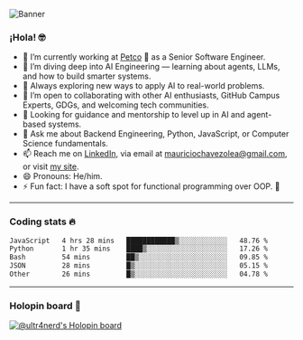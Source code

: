 ![Banner](banner.gif)
### ¡Hola! 🤓

* 🔭 I’m currently working at [Petco](https://www.petco.com) 🐶 as a Senior Software Engineer.
* 🤖 I’m diving deep into AI Engineering — learning about agents, LLMs, and how to build smarter systems.
* 🌱 Always exploring new ways to apply AI to real-world problems.
* 👯 I’m open to collaborating with other AI enthusiasts, GitHub Campus Experts, GDGs, and welcoming tech communities.
* 🤝 Looking for guidance and mentorship to level up in AI and agent-based systems.
* 💬 Ask me about Backend Engineering, Python, JavaScript, or Computer Science fundamentals.
* 📫 Reach me on [LinkedIn](https://www.linkedin.com/in/ultr4nerd), via email at [mauriciochavezolea@gmail.com](mailto:mauriciochavezolea@gmail.com), or visit [my site](https://mauriciochavez.dev).
* 😄 Pronouns: He/him.
* ⚡ Fun fact: I have a soft spot for functional programming over OOP. 🤭
---

### Coding stats 🔥

<!--START_SECTION:waka-->

```txt
JavaScript   4 hrs 28 mins   ████████████▒░░░░░░░░░░░░   48.76 %
Python       1 hr 35 mins    ████▒░░░░░░░░░░░░░░░░░░░░   17.26 %
Bash         54 mins         ██▒░░░░░░░░░░░░░░░░░░░░░░   09.85 %
JSON         28 mins         █▒░░░░░░░░░░░░░░░░░░░░░░░   05.15 %
Other        26 mins         █▒░░░░░░░░░░░░░░░░░░░░░░░   04.78 %
```

<!--END_SECTION:waka-->

---

### Holopin board 🦖

[![@ultr4nerd's Holopin board](https://holopin.me/ultr4nerd)](https://holopin.io/@ultr4nerd)

